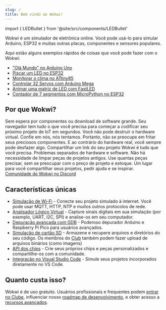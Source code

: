 ```yaml
---
slug: /
title: Bem vindo ao Wokwi!
---
```


import { LEDBullet } from '@site/src/components/LEDBullet'

Wokwi é um simulador de eletrônica online. Você pode usá-lo para simular Arduino, ESP32 e muitas outras placas, componentes e sensores populares.

Aqui estão alguns exemplos rápidos de coisas que você pode fazer com o Wokwi:

- ["Olá Mundo" no Arduino Uno](https://wokwi.com/projects/322062421191557714)
- [Piscar um LED no ESP32](https://wokwi.com/projects/305566932847821378)
- [Monitorar o clima no ATtiny85](https://wokwi.com/projects/292900020514980360)
- [Controlar 32 Servos com Arduino Mega](https://wokwi.com/projects/305336312628511297)
- [Animar uma matriz de LED com FastLED](https://wokwi.com/projects/320579687608746578)
- [Contador de 7 segmentos com MicroPython no ESP32](https://wokwi.com/projects/300210834979684872)

## Por que Wokwi?

<LEDBullet title="Comece agora mesmo">
  Sem espera por componentes ou download de software grande. Seu navegador tem tudo o que você precisa para começar a codificar seu próximo projeto de IoT em segundos.
</LEDBullet>

<LEDBullet title="Erros não são um problema" color="green">
  Você não pode destruir o hardware virtual. Confie em nós, nós tentamos. Portanto, não se preocupe em fritar seus preciosos componentes. E ao contrário do hardware real, você sempre pode desfazer algo.
</LEDBullet>

<LEDBullet title="Fácil de obter ajuda e feedback" color="yellow">
  Compartilhar um link do seu projeto Wokwi é tudo que você precisa.
</LEDBullet>

<LEDBullet title="Ganhe confiança em seu código" color="blue">
  Problemas separados de hardware e software. 
</LEDBullet>

<LEDBullet title="Hardware ilimitado" color="orange">
  Não há necessidade de limpar peças de projetos antigos. Use quantas peças precisar, sem se preocupar com o preço de projeto e estoque.
</LEDBullet>

<LEDBullet title="Comunidade amigável para criadores" color="purple">
  Um lugar para você compartilhar seus projetos, pedir ajuda e se inspirar.<br/>
  <a href="https://wokwi.com/discord">Comunidade do Wokwi no Discord</a>
</LEDBullet>

## Características únicas

- [Simulação de Wi-Fi](guides/esp32-wifi) - Conecte seu projeto simulado à internet. Você pode usar MQTT, HTTP, NTP e muitos outros protocolos de rede.
- [Analisador Lógico Virtual](guides/logic-analyzer) - Capture sinais digitais em sua simulação (por exemplo, UART, I2C, SPI) e analise-os em seu computador.
- [Depuração avançada com GDB](gdb-debugging) - Poderoso depurador Arduino e Raspberry Pi Pico para usuários avançados.
- [Simulação de cartão SD](parts/wokwi-microsd-card) - Armazene e recupere arquivos e diretórios do seu código. Os membros do [Club](getting-started/wokwi-club) também podem fazer upload de arquivos binários (como imagens)
- [API dos chips](chips-api/getting-started) - Crie seus próprios chips e peças personalizados e compartilhe-os com a comunidade.
- [Integração no Visual Studio Code](vscode/getting-started) - Simule seus projetos incorporados diretamente no VS Code.

## Quanto custa isso?

Wokwi é de uso gratuito. Usuários profissionais e frequentes podem [entrar no Clube](https://wokwi.com/club), influenciar nosso [roadmap de desenvolvimento](https://wokwi.com/features), e obter acesso a [recursos avançados](getting-started/wokwi-club).
